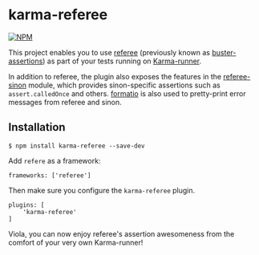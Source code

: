 karma-referee
=======================

[![NPM](https://nodei.co/npm/karma-referee.png?stars=true&downloads=true)](https://npmjs.org/package/karma-referee)


This project enables you to use [referee](https://github.com/busterjs/referee) (previously known as [buster-assertions](http://docs.busterjs.org/en/latest/modules/referees/#buster-assertions)) as part of your tests running on [Karma-runner](http://karma-runner.github.io/).

In addition to referee, the plugin also exposes the features in the [referee-sinon]() module, which provides sinon-specific assertions such as `assert.calledOnce` and others. [formatio](https://github.com/busterjs/formatio) is also used to pretty-print error messages from referee and sinon.

## Installation 

	$ npm install karma-referee --save-dev

Add ``refere`` as a framework:

	frameworks: ['referee']

Then make sure you configure the ``karma-referee`` plugin.

	plugins: [
		'karma-referee'
	]

Viola, you can now enjoy referee's assertion awesomeness from the comfort of your very own Karma-runner!
